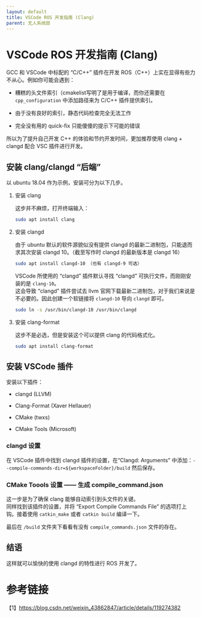 ```yaml
---
layout: default
title: VSCode ROS 开发指南 (Clang)
parent: 无人系统部
---
```


# VSCode ROS 开发指南 (Clang)

GCC 和 VSCode 中标配的 “C/C++” 插件在开发 ROS（C++）上实在显得有些力不从心。例如你可能会遇到：

- 糟糕的头文件索引（cmakelist写明了是用于编译，而你还需要在 `cpp_configuration` 中添加路径来为 C/C++ 插件提供索引。

- 由于没有良好的索引，静态代码检查完全无法工作

- 完全没有用的 quick-fix 只能傻傻的提示下可能的错误

所以为了提升自己开发 C++ 的体验和节约开发时间，更加推荐使用 clang + clangd 配合 VSC 插件进行开发。

## 安装 clang/clangd “后端”

以 ubuntu 18.04 作为示例，安装可分为以下几步。

1. 安装 clang

    这步并不麻烦，打开终端输入：

    ```bash
    sudo apt install clang
    ```

2. 安装 clangd

    由于 ubuntu 默认的软件源貌似没有提供 clangd 的最新二进制包，只能退而求其次安装 clangd 10。（截至写作时 clangd 的最新版本是 clangd 16）

    ```bash
    sudo apt install clangd-10 （也有 clangd-9 可选）
    ```

    VSCode 所使用的 “clangd” 插件默认寻找 “clangd” 可执行文件，而刚刚安装的是 `clang-10`。  
    这会导致 “clangd” 插件尝试去 llvm 官网下载最新二进制包，对于我们来说是不必要的。因此创建一个软链接将 `clangd-10` 导向 `clangd` 即可。

    ```bash
    sudo ln -s /usr/bin/clangd-10 /usr/bin/clangd
    ```

3. 安装 clang-format

    这步不是必选，但是安装这个可以提供 clang 的代码格式化。

    ```bash
    sudo apt install clang-format
    ```

## 安装 VSCode 插件

安装以下插件：

- clangd (LLVM)

- Clang-Format (Xaver Hellauer)

- CMake (twxs)

- CMake Tools (Microsoft)

### clangd 设置

在 VSCode 插件中找到 clangd 插件的设置，在“Clangd: Arguments” 中添加：`--compile-commands-dir=${workspaceFolder}/build`
然后保存。

### CMake Toools 设置 —— 生成 compile_command.json

这一步是为了确保 clang 能够自动索引到头文件的关键。  
同样找到该插件的设置，并将 “Export Compile Commands File” 的选项打上钩。接着使用 `catkin_make` 或者 `catkin build` 编译一下。

最后在 `/build` 文件夹下看看有没有 `compile_commands.json` 文件的存在。

## 结语

这样就可以愉快的使用 clangd 的特性进行 ROS 开发了。

# 参考链接

【1】<https://blog.csdn.net/weixin_43862847/article/details/119274382>
